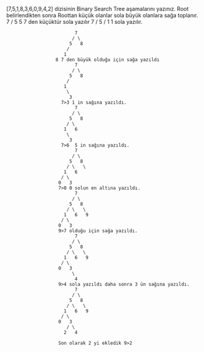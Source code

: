   
  [7,5,1,8,3,6,0,9,4,2] dizisinin Binary Search Tree aşamalarını yazınız.
  Root belirlendikten sonra Roottan küçük olanlar sola büyük olanlara sağa toplanır.
                             7
                            / 
                           5 
                    5 7 den küçüktür sola yazılır
                             7
                            /
                           5
                          /
                         1
                     1 sola yazılır.
                          
                             7
                            / \
                           5   8
                          /    
                         1      
                      8 7 den büyük olduğu için sağa yazıldı   
                             7
                            / \
                           5   8
                          / 
                         1   
                          \
                           3
                        7>3 1 in sağına yazıldı.
                             7
                            / \
                           5   8
                          / \
                         1   6
                          \ 
                           3 
                        7>6  5 in sağına yazıldı.
                             7
                            / \
                           5   8
                          / \   \
                         1   6   
                        / \ 
                       0   3 
                       7>0 0 solun en altına yazıldı.
                             7
                            / \
                           5   8
                          / \   \
                         1   6   9
                        / \ 
                       0   3 
                       9>7 olduğu için sağa yazıldı.
                             7
                            / \
                           5   8
                          / \   \
                         1   6   9
                        / \ 
                       0   3 
                            \
                             4
                       9>4 sola yazıldı daha sonra 3 ün sağına yazıldı.
                             7
                            / \
                           5   8
                          / \   \
                         1   6   9
                        / \ 
                       0   3 
                          / \
                         2   4
                         
                       Son olarak 2 yi ekledik 9>2   